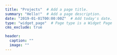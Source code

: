 ```yaml
---
title: "Projects"  # Add a page title.
summary: "Hello!"  # Add a page description.
date: "2019-01-01T00:00:00Z"  # Add today's date.
type: "widget_page"  # Page type is a Widget Page
cms_exclude: true

header:
  caption: ""
  image: ""
---
```

